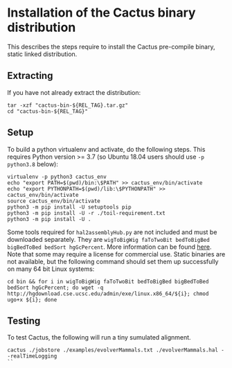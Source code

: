 # Installation of the Cactus binary distribution 

This describes the steps require to install the Cactus
pre-compile binary, static linked distribution.

## Extracting
If you have not already extract the distribution:
```
tar -xzf "cactus-bin-${REL_TAG}.tar.gz"
cd "cactus-bin-${REL_TAG}"
```

## Setup

To build a python virtualenv and activate, do the following steps. This requires Python version >= 3.7 (so Ubuntu 18.04 users should use `-p python3.8` below):
```
virtualenv -p python3 cactus_env
echo "export PATH=$(pwd)/bin:\$PATH" >> cactus_env/bin/activate
echo "export PYTHONPATH=$(pwd)/lib:\$PYTHONPATH" >> cactus_env/bin/activate
source cactus_env/bin/activate
python3 -m pip install -U setuptools pip
python3 -m pip install -U -r ./toil-requirement.txt
python3 -m pip install -U .
```

Some tools required for `hal2assemblyHub.py` are not included and must be downloaded separately.
They are `wigToBigWig faToTwoBit bedToBigBed bigBedToBed bedSort hgGcPercent`.  More information
can be found [here](https://hgdownload.cse.ucsc.edu/admin/exe/).  Note that some may require
a license for commercial use.  Static binaries are not available, but the following command
should set them up successfully on many 64 bit Linux systems:
```
cd bin && for i in wigToBigWig faToTwoBit bedToBigBed bigBedToBed bedSort hgGcPercent; do wget -q http://hgdownload.cse.ucsc.edu/admin/exe/linux.x86_64/${i}; chmod ugo+x ${i}; done
```

## Testing

To test Cactus, the following will run a tiny sumulated alignment.
```
cactus ./jobstore ./examples/evolverMammals.txt ./evolverMammals.hal --realTimeLogging
``
